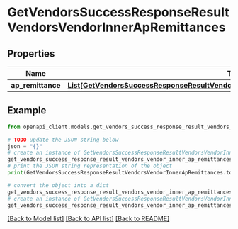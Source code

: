 # GetVendorsSuccessResponseResultVendorsVendorInnerApRemittances


## Properties

Name | Type | Description | Notes
------------ | ------------- | ------------- | -------------
**ap_remittance** | [**List[GetVendorsSuccessResponseResultVendorsVendorInnerApRemittancesApRemittanceInner]**](GetVendorsSuccessResponseResultVendorsVendorInnerApRemittancesApRemittanceInner.md) |  | [optional] 

## Example

```python
from openapi_client.models.get_vendors_success_response_result_vendors_vendor_inner_ap_remittances import GetVendorsSuccessResponseResultVendorsVendorInnerApRemittances

# TODO update the JSON string below
json = "{}"
# create an instance of GetVendorsSuccessResponseResultVendorsVendorInnerApRemittances from a JSON string
get_vendors_success_response_result_vendors_vendor_inner_ap_remittances_instance = GetVendorsSuccessResponseResultVendorsVendorInnerApRemittances.from_json(json)
# print the JSON string representation of the object
print(GetVendorsSuccessResponseResultVendorsVendorInnerApRemittances.to_json())

# convert the object into a dict
get_vendors_success_response_result_vendors_vendor_inner_ap_remittances_dict = get_vendors_success_response_result_vendors_vendor_inner_ap_remittances_instance.to_dict()
# create an instance of GetVendorsSuccessResponseResultVendorsVendorInnerApRemittances from a dict
get_vendors_success_response_result_vendors_vendor_inner_ap_remittances_from_dict = GetVendorsSuccessResponseResultVendorsVendorInnerApRemittances.from_dict(get_vendors_success_response_result_vendors_vendor_inner_ap_remittances_dict)
```
[[Back to Model list]](../README.md#documentation-for-models) [[Back to API list]](../README.md#documentation-for-api-endpoints) [[Back to README]](../README.md)


